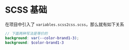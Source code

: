 # SCSS 基础
在项目中引入了 `variables.scss2css.scss`，那么就有如下关系
```scss
// 下面两种写法是等价的
background: var(--color-brand1-3);
background: $color-brand1-3

```
